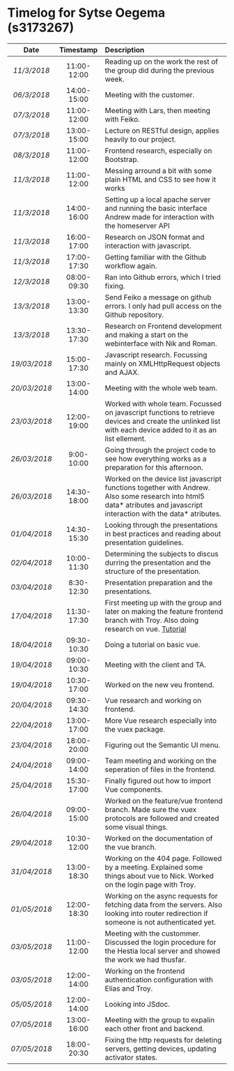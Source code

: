 # Timelog for Sytse Oegema (s3173267)

| Date | Timestamp | Description |
| :---:        |       :---: | :--- |
| *11/3/2018* | 11:00-12:00 | Reading up on the work the rest of the group did during the previous week. |
| *06/3/2018* | 14:00-15:00 | Meeting with the customer. |
| *07/3/2018* | 11:00-12:00 | Meeting with Lars, then meeting with Feiko. |
| *07/3/2018* | 13:00-15:00 | Lecture on RESTful design, applies heavily to our project. |
| *08/3/2018* | 11:00-12:00 | Frontend research, especially on Bootstrap.|
| *11/3/2018* | 11:00-12:00 | Messing arround a bit with some plain HTML and CSS to see how it works |
| *11/3/2018* | 14:00-16:00 | Setting up a local apache server and running the basic interface Andrew made for interaction with the homeserver API |
| *11/3/2018* | 16:00-17:00 | Research on JSON format and interaction with javascript. |
| *11/3/2018* | 17:00-17:30 | Getting familiar with the Github workflow again. |
| *12/3/2018* | 08:00-09:30 | Ran into Github errors, which I tried fixing. |
| *13/3/2018* | 13:00-13:30 | Send Feiko a message on github errors. I only had pull access on the Github repository.|
| *13/3/2018* | 13:30-17:30 | Research on Frontend development and making a start on the webinterface with Nik and Roman.|
| *19/03/2018* | 15:00-17:30| Javascript research. Focussing mainly on XMLHttpRequest objects and AJAX. |
| *20/03/2018* | 13:00-14:00| Meeting with the whole web team. |
| *23/03/2018* | 12:00-19:00| Worked with whole team. Focussed on javascript functions to retrieve devices and create the unlinked list with each device added to it as an list ellement.|
| *26/03/2018* | 9:00-10:00| Going through the project code to see how everything works as a preparation for this afternoon.|
| *26/03/2018* | 14:30-18:00| Worked on the device list javascript functions together with Andrew. Also some research into html5 data* atributes and javascript interaction with the data* atributes.|
| *01/04/2018* | 14:30-15:30| Looking through the presentations in best practices and reading about presentation guidelines.|
| *02/04/2018* | 10:00-11:30| Determining the subjects to discus durring the presentation and the structure of the presentation.|
| *03/04/2018* | 8:30-12:30| Presentation preparation and the presentations.|
| *17/04/2018* | 11:30-17:30| First meeting up with the group and later on making the feature frontend branch with Troy. Also doing research on vue. [Tutorial](https://codeburst.io/full-stack-single-page-application-with-vue-js-and-flask-b1e036315532)|
| *18/04/2018* | 09:30-10:30| Doing a tutorial on basic vue.|
| *19/04/2018* | 09:00-10:30| Meeting with the client and TA.|
| *19/04/2018* | 10:30-17:00| Worked on the new veu frontend.|
| *20/04/2018* | 09:30-14:30| Vue research and working on frontend.|
| *22/04/2018* | 13:00-17:00| More Vue research especially into the vuex package. |
| *23/04/2018* | 18:00-20:00| Figuring out the Semantic UI menu. |
| *24/04/2018* | 09:00-14:00| Team meeting and working on the seperation of files in the frontend. |
| *25/04/2018* | 15:30-17:00| Finally figured out how to import Vue components. |
| *26/04/2018* | 09:00-15:00| Worked on the feature/vue frontend branch. Made sure the vuex protocols are followed and created some visual things. |
| *29/04/2018* | 10:30-12:00| Worked on the documentation of the vue branch. |
| *31/04/2018* | 13:00-18:30| Working on the 404 page. Followed by a meeting. Explained some things about vue to Nick. Worked on the login page with Troy. |
| *01/05/2018* | 12:00-18:30| Working on the async requests for fetching data from the servers. Also looking into router redirection if someone is not authenticated yet. |
| *03/05/2018* | 11:00-12:00| Meeting with the custommer. Discussed the login procedure for the Hestia local server and showed the work we had thusfar. |
| *03/05/2018* | 12:00-14:00| Working on the frontend authentication configuration with Elias and Troy. |
| *05/05/2018* | 12:00-14:00| Looking into JSdoc. |
| *07/05/2018* | 13:00-16:00| Meeting with the group to expalin each other front and backend. |
| *07/05/2018* | 18:00-20:30| Fixing the http requests for deleting servers, getting devices, updating activator states. |



